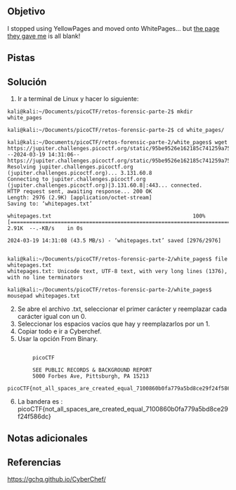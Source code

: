 ## Objetivo
I stopped using YellowPages and moved onto WhitePages... but [the page they gave me](https://jupiter.challenges.picoctf.org/static/95be9526e162185c741259a75dffa0ab/whitepages.txt) is all blank!

## Pistas

## Solución
1. Ir a terminal de Linux y hacer lo siguiente:
```
kali@kali:~/Documents/picoCTF/retos-forensic-parte-2$ mkdir white_pages

kali@kali:~/Documents/picoCTF/retos-forensic-parte-2$ cd white_pages/

kali@kali:~/Documents/picoCTF/retos-forensic-parte-2/white_pages$ wget https://jupiter.challenges.picoctf.org/static/95be9526e162185c741259a75dffa0ab/whitepages.txt
--2024-03-19 14:31:06--  https://jupiter.challenges.picoctf.org/static/95be9526e162185c741259a75dffa0ab/whitepages.txt
Resolving jupiter.challenges.picoctf.org (jupiter.challenges.picoctf.org)... 3.131.60.8
Connecting to jupiter.challenges.picoctf.org (jupiter.challenges.picoctf.org)|3.131.60.8|:443... connected.
HTTP request sent, awaiting response... 200 OK
Length: 2976 (2.9K) [application/octet-stream]
Saving to: ‘whitepages.txt’

whitepages.txt                                             100%[=======================================================================================================================================>]   2.91K  --.-KB/s    in 0s      

2024-03-19 14:31:08 (43.5 MB/s) - ‘whitepages.txt’ saved [2976/2976]


kali@kali:~/Documents/picoCTF/retos-forensic-parte-2/white_pages$ file whitepages.txt
whitepages.txt: Unicode text, UTF-8 text, with very long lines (1376), with no line terminators

kali@kali:~/Documents/picoCTF/retos-forensic-parte-2/white_pages$ mousepad whitepages.txt

```
2. Se abre el archivo .txt, seleccionar el primer carácter y reemplazar cada carácter igual con un 0.
3. Seleccionar los espacios vacíos que hay y reemplazarlos por un 1.
4. Copiar todo e ir a Cyberchef.
5. Usar la opción From Binary.
```

		picoCTF

		SEE PUBLIC RECORDS & BACKGROUND REPORT
		5000 Forbes Ave, Pittsburgh, PA 15213
		picoCTF{not_all_spaces_are_created_equal_7100860b0fa779a5bd8ce29f24f586dc}
```
6. La bandera es :
picoCTF{not_all_spaces_are_created_equal_7100860b0fa779a5bd8ce29f24f586dc}
## Notas adicionales

## Referencias
https://gchq.github.io/CyberChef/